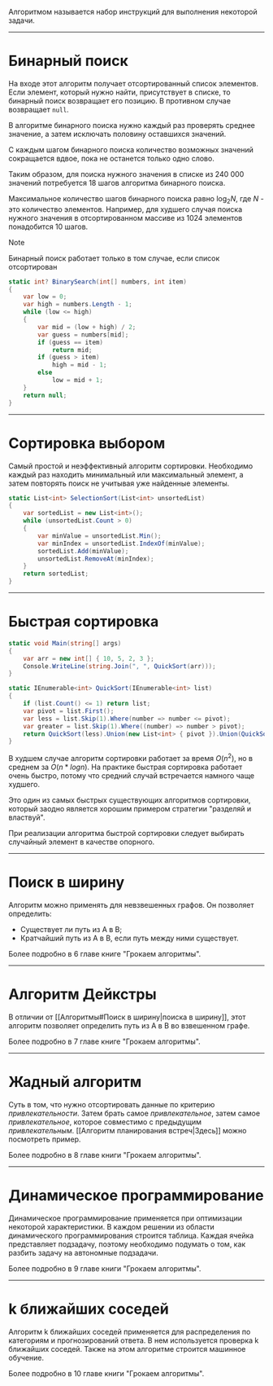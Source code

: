 
Алгоритмом называется набор инструкций для выполнения некоторой задачи.

---

# Бинарный поиск

На входе этот алгоритм получает отсортированный список элементов. Если элемент, который нужно найти, присутствует в списке, то бинарный поиск возвращает его позицию. В противном случае возвращает `null`.

В алгоритме бинарного поиска нужно каждый раз проверять среднее значение, а затем исключать половину оставшихся значений. 

С каждым шагом бинарного поиска количество возможных значений сокращается вдвое, пока не останется только одно слово. 

Таким образом, для поиска нужного значения в списке из 240 000 значений потребуется 18 шагов алгоритма бинарного поиска.

Максимальное количество шагов бинарного поиска равно $\log_{2}N$, где $N$ - это количество элементов. Например, для худшего случая поиска нужного значения в отсортированном массиве из 1024 элементов понадобится 10 шагов.

> [!Note]
> Бинарный поиск работает только в том случае, если список отсортирован 

```cs
static int? BinarySearch(int[] numbers, int item)
{
    var low = 0;
    var high = numbers.Length - 1;
    while (low <= high)
    {
        var mid = (low + high) / 2;
        var guess = numbers[mid];
        if (guess == item)
            return mid;
        if (guess > item)
            high = mid - 1;
        else
            low = mid + 1;
    }
    return null;
}
```

---

# Сортировка выбором

Самый простой и неэффективный алгоритм сортировки. Необходимо каждый раз находить минимальный или максимальный элемент, а затем повторять поиск не учитывая уже найденные элементы.

```cs
static List<int> SelectionSort(List<int> unsortedList)
{
    var sortedList = new List<int>();
    while (unsortedList.Count > 0)
    {
        var minValue = unsortedList.Min();
        var minIndex = unsortedList.IndexOf(minValue);
        sortedList.Add(minValue);
        unsortedList.RemoveAt(minIndex);
    }
    return sortedList;
}
```

---

# Быстрая сортировка

```cs
static void Main(string[] args)
{
    var arr = new int[] { 10, 5, 2, 3 };
    Console.WriteLine(string.Join(", ", QuickSort(arr)));
}

static IEnumerable<int> QuickSort(IEnumerable<int> list)
{
    if (list.Count() <= 1) return list;
    var pivot = list.First();
    var less = list.Skip(1).Where(number => number <= pivot);
    var greater = list.Skip(1).Where((number) => number > pivot);
    return QuickSort(less).Union(new List<int> { pivot }).Union(QuickSort(greater));
}
```

В худшем случае алгоритм сортировки работает за время $O(n^2)$, но в среднем за $O(n*logn)$.
На практике быстрая сортировка работает очень быстро, потому что средний случай встречается намного чаще худшего.

Это один из самых быстрых существующих алгоритмов сортировки, который заодно
является хорошим примером стратегии "разделяй и властвуй".

При реализации алгоритма быстрой сортировки следует выбирать случайный элемент в качестве опорного.

---

# Поиск в ширину

Алгоритм можно применять для невзвешенных графов. Он позволяет определить:
- Существует ли путь из A в B;
- Кратчайший путь из A в B, если путь между ними существует.

Более подробно в 6 главе книге "Грокаем алгоритмы".

---

# Алгоритм Дейкстры

В отличии от [[Алгоритмы#Поиск в ширину|поиска в ширину]], этот алгоритм позволяет определить путь из A в B во взвешенном графе.

Более подробно в 7 главе книге "Грокаем алгоритмы".

---

# Жадный алгоритм

Суть в том, что нужно отсортировать данные по критерию *привлекательности*. Затем брать самое *привлекательное*, затем самое *привлекательное*, которое совместимо с предыдущим *привлекательным*. [[Алгоритм планирования встреч|Здесь]] можно посмотреть пример.

Более подробно в 8 главе книги "Грокаем алгоритмы".

---

# Динамическое программирование

Динамическое программирование применяется при оптимизации некоторой характеристики. В каждом решении из области динамического программирования строится таблица. Каждая ячейка представляет подзадачу, поэтому необходимо подумать о том, как разбить задачу на автономные подзадачи.

Более подробно в 9 главе книги "Грокаем алгоритмы".

---

# k ближайших соседей

Алгоритм k ближайших соседей применяется для распределения по категориям и прогнозирований ответа. В нем используется проверка k ближайших соседей. Также на этом алгоритме строится машинное обучение.

Более подробно в 10 главе книги "Грокаем алгоритмы".